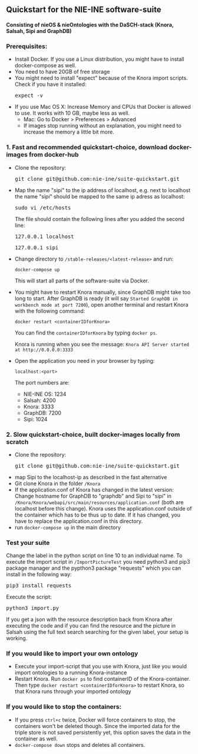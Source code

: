 ## Quickstart for the NIE-INE software-suite 
#### Consisting of nieOS & nieOntologies with the DaSCH-stack (Knora, Salsah, Sipi and GraphDB) 

### Prerequisites:
 - Install Docker. If you use a Linux distribution, you might have to install docker-compose as well.
 - You need to have 20GB of free storage
 - You might need to install "expect" because of the Knora import scripts. Check if you have it installed: <pre>expect -v</pre>
 - If you use Mac OS X: Increase Memory and CPUs that Docker is allowed to use. It works with 10 GB, maybe less as well.
	 - 	Mac: Go to Docker > Preferences > Advanced
	 - If images stop running without an explanation, you might need to increase the memory a little bit more.

### 1. Fast and recommended quickstart-choice, download docker-images from docker-hub
 - Clone the repository:
    <pre>git clone git@github.com:nie-ine/suite-quickstart.git</pre>
 - Map the name "sipi" to the ip address of localhost, e.g. next to localhost the name "sipi" should be mapped to the same ip adress as localhost:
    <pre>sudo vi /etc/hosts</pre> 
    The file should contain the following lines after you added the second line:
    <pre>127.0.0.1 localhost</pre>
    <pre>127.0.0.1 sipi</pre>
 - Change directory to ```/stable-releases/<latest-release>``` and run:
  
    ```
    docker-compose up
    ```
  
    This will start all parts of the software-suite via Docker.
  
 - You might have to restart Knora manually, since GraphDB might take too long to start. After GraphDB is ready (it will say ```Started GraphDB in workbench mode at port 7200```), open another terminal and restart Knora with the following command:
 
    ```
    docker restart <containerIDforKnora>
    ``` 
 
    You can find the ```containerIDforKnora``` by typing ```docker ps```.
    
    Knora is running when you see the message: ```Knora API Server started at http://0.0.0.0:3333```
 
 - Open the application you need in your browser by typing:
    
    ```
    localhost:<port>
    ```
    
    The port numbers are:
    
    - NIE-INE OS: 1234
    - Salsah: 4200
    - Knora: 3333
    - GraphDB: 7200
    - Sipi: 1024
    
 
### 2. Slow quickstart-choice, built docker-images locally from scratch
- Clone the repository:
   <pre>git clone git@github.com:nie-ine/suite-quickstart.git</pre>
- map Sipi to the localhost-ip as described in the fast alternative
- Git clone Knora in the folder ```/Knora```
- If the application.conf of Knora has changed in the latest version: Change hostname for GraphDB to "graphdb" and Sipi to "sipi" in ```/Knora/Knora/webapi/src/main/resources/application.conf``` (both are localhost before this change). Knora uses the application.conf outside of the container which has to be thus up to date. If it has changed, you have to replace the application.conf in this directory.
- run ```docker-compose up``` in the main directory

### Test your suite
Change the label in the python script on line 10 to an individual name. To execute the import script in ```/ImportPictureTest``` you need python3 and pip3 package manager and the pypthon3 package "requests" which you can install in the following way:

<pre>pip3 install requests</pre> 

Execute the script:

<pre>python3 import.py</pre> 

If you get a json with the resource description back from Knora after executing the code and if you can find the resource and the picture in Salsah using the full text search searching for the given label, your setup is working.


### If you would like to import your own ontology
 - Execute your import-script that you use with Knora, just like you would import ontologies to a running Knora-instance
 - Restart Knora. Run ```docker ps``` to find containerID of the Knora-container. Then type ```docker restart <containerIDforKnora>``` to restart Knora, so that Knora runs through your imported ontology


### If you would like to stop the containers:

 - If you press ```ctrl+c``` twice, Docker will force containers to stop, the containers won't be deleted though. Since the imported data for the triple store is not saved persistently yet, this option saves the data in the container as well.
 - ```docker-compose down``` stops and deletes all containers.
